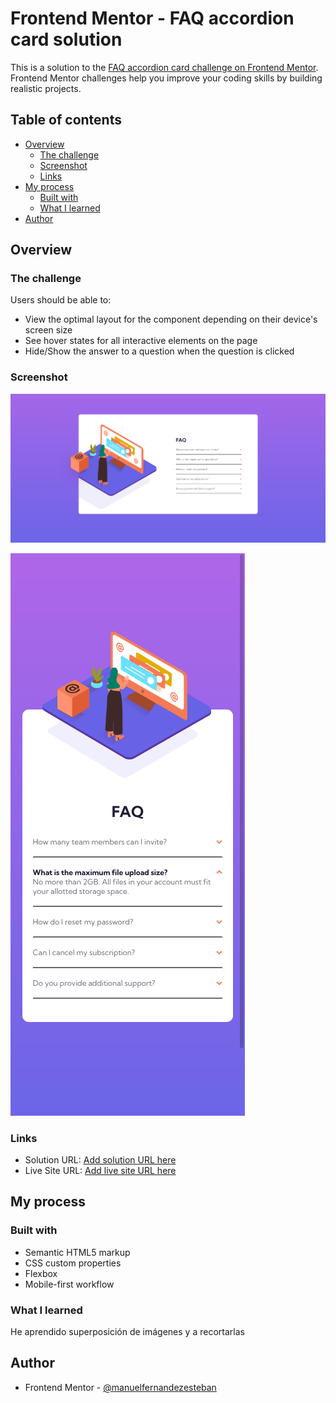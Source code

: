 # Frontend Mentor - FAQ accordion card solution

This is a solution to the [FAQ accordion card challenge on Frontend Mentor](https://www.frontendmentor.io/challenges/faq-accordion-card-XlyjD0Oam). Frontend Mentor challenges help you improve your coding skills by building realistic projects. 

## Table of contents

- [Overview](#overview)
  - [The challenge](#the-challenge)
  - [Screenshot](#screenshot)
  - [Links](#links)
- [My process](#my-process)
  - [Built with](#built-with)
  - [What I learned](#what-i-learned) 
- [Author](#author)


## Overview

### The challenge

Users should be able to:

- View the optimal layout for the component depending on their device's screen size
- See hover states for all interactive elements on the page
- Hide/Show the answer to a question when the question is clicked

### Screenshot

![](./screenshot-desktop.png)

![](./screenshot-mobile.png)

### Links

- Solution URL: [Add solution URL here](https://github.com/ManuelFernandezEsteban/accordion-card.git)
- Live Site URL: [Add live site URL here](https://manuelfernandezesteban.github.io/accordion-card/)

## My process

### Built with

- Semantic HTML5 markup
- CSS custom properties
- Flexbox
- Mobile-first workflow

### What I learned

He aprendido superposición de imágenes y a recortarlas

## Author


- Frontend Mentor - [@manuelfernandezesteban](https://www.frontendmentor.io/profile/manuelfernandezesteban)

